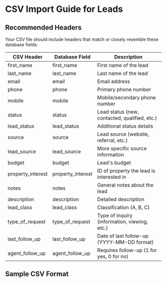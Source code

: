 # CSV Import Guide for Leads

## Recommended Headers

Your CSV file should include headers that match or closely resemble these database fields:

| CSV Header           | Database Field     | Description                                     |
|----------------------|--------------------|-------------------------------------------------|
| first_name           | first_name         | First name of the lead                          |
| last_name            | last_name          | Last name of the lead                           |
| email                | email              | Email address                                   |
| phone                | phone              | Primary phone number                            |
| mobile               | mobile             | Mobile/secondary phone number                   |
| status               | status             | Lead status (new, contacted, qualified, etc.)   |
| lead_status          | lead_status        | Additional status details                       |
| source               | source             | Lead source (website, referral, etc.)           |
| lead_source          | lead_source        | More specific source information                |
| budget               | budget             | Lead's budget                                   |
| property_interest    | property_interest  | ID of property the lead is interested in        |
| notes                | notes              | General notes about the lead                    |
| description          | description        | Detailed description                            |
| lead_class           | lead_class         | Classification (A, B, C)                        |
| type_of_request      | type_of_request    | Type of inquiry (information, viewing, etc.)    |
| last_follow_up       | last_follow_up     | Date of last follow-up (YYYY-MM-DD format)      |
| agent_follow_up      | agent_follow_up    | Requires follow-up (1 for yes, 0 for no)        |

## Sample CSV Format

